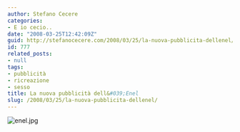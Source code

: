```yaml
---
author: Stefano Cecere
categories:
- E io cecio..
date: "2008-03-25T12:42:09Z"
guid: http://stefanocecere.com/2008/03/25/la-nuova-pubblicita-dellenel/
id: 777
related_posts:
- null
tags:
- pubblicità
- ricreazione
- sesso
title: La nuova pubblicità dell&#039;Enel
slug: /2008/03/25/la-nuova-pubblicita-dellenel/
---
```


![enel.jpg](http://stefanocecere.com/wp-content/uploads/sites/3/2008/03/enel.jpg)